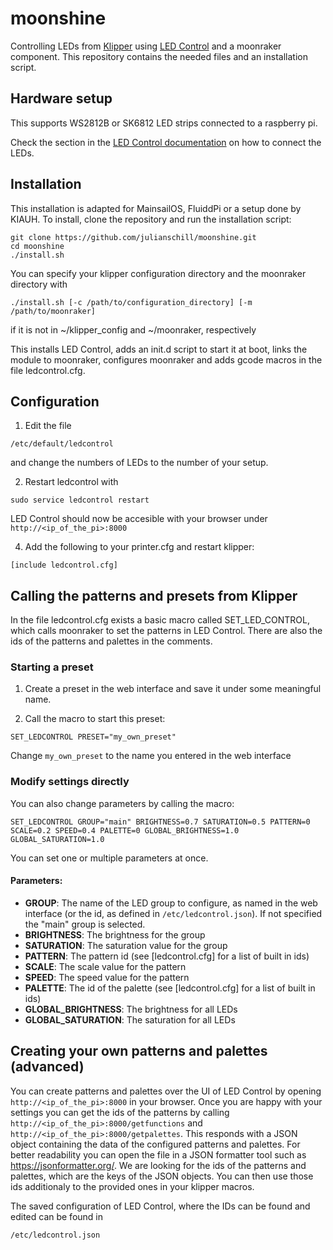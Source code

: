 # moonshine
Controlling LEDs from [Klipper](https://www.klipper3d.org) using [LED Control](https://github.com/jackw01/led-control) and a moonraker component. This repository contains the needed files and an installation script. 

## Hardware setup

This supports WS2812B or SK6812 LED strips connected to a raspberry pi.

Check the section in the [LED Control documentation](https://github.com/jackw01/led-control#hardware-setup) on how to connect the LEDs.

## Installation

This installation is adapted for MainsailOS, FluiddPi or a setup done by KIAUH.
To install, clone the repository and run the installation script:
```
git clone https://github.com/julianschill/moonshine.git
cd moonshine
./install.sh
```

You can specify your klipper configuration directory and the moonraker directory with
```
./install.sh [-c /path/to/configuration_directory] [-m /path/to/moonraker]
```
if it is not in ~/klipper_config and ~/moonraker, respectively

This installs LED Control, adds an init.d script to start it at boot, links the module to moonraker, configures moonraker and adds gcode macros in the file ledcontrol.cfg.

## Configuration

1. Edit the file
```
/etc/default/ledcontrol
```
and change the numbers of LEDs to the number of your setup. 

2. Restart ledcontrol with
```
sudo service ledcontrol restart
```
LED Control should now be accesible with your browser under
```http://<ip_of_the_pi>:8000```

4. Add the following to your printer.cfg and restart klipper:
```
[include ledcontrol.cfg]
```

## Calling the patterns and presets from Klipper

In the file ledcontrol.cfg exists a basic macro called SET_LED_CONTROL, which calls moonraker to set the patterns in LED Control. There are also the ids of the patterns and palettes in the comments.

### Starting a preset

1. Create a preset in the web interface and save it under some meaningful name. 

2. Call the macro to start this preset:

```
SET_LEDCONTROL PRESET="my_own_preset"
```

Change `my_own_preset` to the name you entered in the web interface

### Modify settings directly
You can also change parameters by calling the macro:
```
SET_LEDCONTROL GROUP="main" BRIGHTNESS=0.7 SATURATION=0.5 PATTERN=0 SCALE=0.2 SPEED=0.4 PALETTE=0 GLOBAL_BRIGHTNESS=1.0 GLOBAL_SATURATION=1.0
```

You can set one or multiple parameters at once.

#### Parameters:
  * **GROUP**: The name of the LED group to configure, as named in the web interface (or the id, as defined in `/etc/ledcontrol.json`). If not specified the "main" group is selected.
  * **BRIGHTNESS**: The brightness for the group
  * **SATURATION**: The saturation value for the group
  * **PATTERN**: The pattern id (see [ledcontrol.cfg] for a list of built in ids)
  * **SCALE**: The scale value for the pattern
  * **SPEED**: The speed value for the pattern
  * **PALETTE**: The id of the palette (see [ledcontrol.cfg] for a list of built in ids)
  * **GLOBAL_BRIGHTNESS**: The brightness for all LEDs
  * **GLOBAL_SATURATION**: The saturation for all LEDs

## Creating your own patterns and palettes (advanced)

You can create patterns and palettes over the UI of LED Control by opening ```http://<ip_of_the_pi>:8000``` in your browser. Once you are happy with your settings you can get the ids of the patterns by calling ```http://<ip_of_the_pi>:8000/getfunctions``` and ```http://<ip_of_the_pi>:8000/getpalettes```. This responds with a JSON object containing the data of the configured patterns and palettes. For better readability you can open the file in a JSON formatter tool such as https://jsonformatter.org/. We are looking for the ids of the patterns and palettes, which are the keys of the JSON objects. You can then use those ids additionaly to the provided ones in your klipper macros.

The saved configuration of LED Control, where the IDs can be found and edited can be found in 
```
/etc/ledcontrol.json
```


